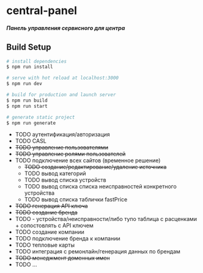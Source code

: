 # central-panel

##### Панель управления сервисного для центра
## Build Setup

``` bash
# install dependencies
$ npm run install

# serve with hot reload at localhost:3000
$ npm run dev

# build for production and launch server
$ npm run build
$ npm run start

# generate static project
$ npm run generate
```


- TODO аутентификация/авторизация
- TODO CASL
- ~~TODO управление пользователями~~
- ~~TODO управление ролями пользователей~~
- TODO подключение всех сайтов (временное решение)
  - ~~TODO создание/редактирование/удаление источника~~
  - TODO вывод категорий
  - TODO вывод списка устройств
  - TODO вывод списка списка неисправностей конкретного устройства
  - TODO вывод списка таблички fastPrice
- ~~TODO генерация API ключа~~
- ~~TODO создание бренда~~
- TODO  - устройства/неисправности/либо тупо таблица с расценками + сопостовлять с API ключем
- TODO создание компании
- TODO подключение бренда к компании
- TODO тепловые карты
- TODO интеграция с ремонлайн/генерация данных по брендам
- ~~TODO менеджмент доменных имен~~
- TODO ...
